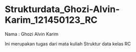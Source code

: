 # Strukturdata_Ghozi-Alvin-Karim_121450123_RC
Nama : Ghozi Alvin Karim

Ini merupakan tugas dari mata kuliah Struktur data kelas RC

